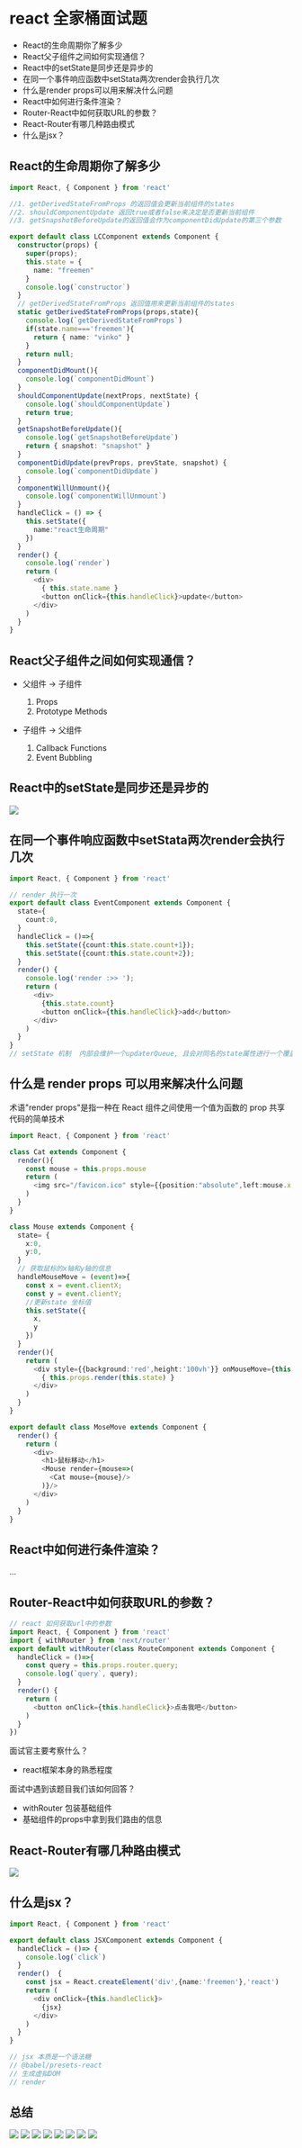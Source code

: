 # react 全家桶面试题

- React的生命周期你了解多少
- React父子组件之间如何实现通信？
- React中的setState是同步还是异步的
- 在同一个事件响应函数中setStata两次render会执行几次
- 什么是render props可以用来解决什么问题
- React中如何进行条件渲染？
- Router-React中如何获取URL的参数？
- React-Router有哪几种路由模式
- 什么是jsx？

## React的生命周期你了解多少

```ts
import React, { Component } from 'react'

//1. getDerivedStateFromProps 的返回值会更新当前组件的states
//2. shouldComponentUpdate 返回true或者false来决定是否更新当前组件
//3. getSnapshotBeforeUpdate的返回值会作为componentDidUpdate的第三个参数

export default class LCComponent extends Component {
  constructor(props) {
    super(props);
    this.state = {
      name: "freemen"
    }
    console.log(`constructor`)
  }
  // getDerivedStateFromProps 返回值用来更新当前组件的states
  static getDerivedStateFromProps(props,state){
    console.log(`getDerivedStateFromProps`)
    if(state.name==='freemen'){
      return { name: "vinko" }
    }
    return null;
  }
  componentDidMount(){
    console.log(`componentDidMount`)
  }
  shouldComponentUpdate(nextProps, nextState) {
    console.log(`shouldComponentUpdate`)
    return true;
  }
  getSnapshotBeforeUpdate(){
    console.log(`getSnapshotBeforeUpdate`)
    return { snapshot: "snapshot" }
  }
  componentDidUpdate(prevProps, prevState, snapshot) {
    console.log(`componentDidUpdate`)
  }
  componentWillUnmount(){
    console.log(`componentWillUnmount`)
  }
  handleClick = () => {
    this.setState({
      name:"react生命周期"
    })
  }
  render() {
    console.log(`render`)
    return (
      <div>
        { this.state.name }
        <button onClick={this.handleClick}>update</button>
      </div>
    )
  }
}
```

## React父子组件之间如何实现通信？

- 父组件 -> 子组件
    1. Props
    2. Prototype Methods

- 子组件 -> 父组件
    1. Callback Functions
    2. Event Bubbling


## React中的setState是同步还是异步的

![](./img/05-01.PNG)


## 在同一个事件响应函数中setStata两次render会执行几次

```ts
import React, { Component } from 'react'

// render 执行一次
export default class EventComponent extends Component {
  state={
    count:0,
  }
  handleClick = ()=>{
    this.setState({count:this.state.count+1});
    this.setState({count:this.state.count+2});
  }
  render() {
    console.log('render :>> ');
    return (
      <div>
        {this.state.count}
        <button onClick={this.handleClick}>add</button>
      </div>
    )
  }
}
// setState 机制  内部会维护一个updaterQueue, 且会对同名的state属性进行一个覆盖。 
```

## 什么是 render props 可以用来解决什么问题

术语"render props"是指一种在 React 组件之间使用一个值为函数的 prop 共享代码的简单技术

```ts
import React, { Component } from 'react'

class Cat extends Component {
  render(){
    const mouse = this.props.mouse
    return (
      <img src="/favicon.ico" style={{position:"absolute",left:mouse.x,top: mouse.y}}/>
    )
  }
}

class Mouse extends Component {
  state= {
    x:0,
    y:0,
  }
  // 获取鼠标的x轴和y轴的信息
  handleMouseMove = (event)=>{
    const x = event.clientX;
    const y = event.clientY;
    //更新state 坐标值
    this.setState({
      x,
      y
    })
  }
  render(){
    return (
      <div style={{background:'red',height:'100vh'}} onMouseMove={this.handleMouseMove}>
        { this.props.render(this.state) }
      </div>
    )
  }
}

export default class MoseMove extends Component {
  render() {
    return (
      <div>
        <h1>鼠标移动</h1>
        <Mouse render={mouse=>(
          <Cat mouse={mouse}/>
        )}/>
      </div>
    )
  }
}
```

## React中如何进行条件渲染？

...


## Router-React中如何获取URL的参数？

```ts
// react 如何获取url中的参数
import React, { Component } from 'react'
import { withRouter } from 'next/router'
export default withRouter(class RouteComponent extends Component {
  handleClick = ()=>{
    const query = this.props.router.query;
    console.log(`query`, query);
  }
  render() {
    return (
      <button onClick={this.handleClick}>点击我吧</button>
    )
  }
})
```

面试官主要考察什么？
- react框架本身的熟悉程度

面试中遇到该题目我们该如何回答？
- withRouter 包装基础组件
- 基础组件的props中拿到我们路由的信息

## React-Router有哪几种路由模式

![](./img/05-02.PNG)


## 什么是jsx？

```ts
import React, { Component } from 'react'

export default class JSXComponent extends Component {
  handleClick = ()=> {
    console.log(`click`)
  }
  render()  {
    const jsx = React.createElement('div',{name:'freemen'},'react')
    return (
      <div onClick={this.handleClick}>
        {jsx}
      </div>
    )
  }
}

// jsx 本质是一个语法糖
// @babel/presets-react 
// 生成虚拟DOM
// render
```

## 总结

![](./img/05-11.PNG)
![](./img/05-12.PNG)
![](./img/05-13.PNG)
![](./img/05-14.PNG)
![](./img/05-15.PNG)
![](./img/05-16.PNG)
![](./img/05-17.PNG)
![](./img/05-18.PNG)

